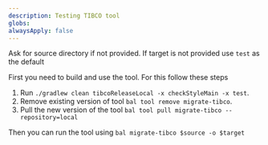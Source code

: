 ```yaml
---
description: Testing TIBCO tool
globs:
alwaysApply: false
---
```

Ask for source directory if not provided. If target is not provided use `test` as the default

First you need to build and use the tool. For this follow these steps
1. Run `./gradlew clean tibcoReleaseLocal -x checkStyleMain -x test`.
2. Remove existing version of tool `bal tool remove migrate-tibco`.
3. Pull the new version of the tool `bal tool pull migrate-tibco --repository=local`


Then you can run the tool using `bal migrate-tibco $source -o $target`
